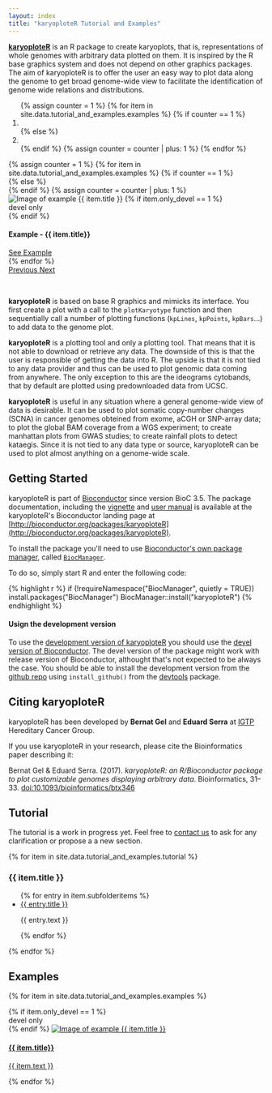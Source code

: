 ```yaml
---
layout: index
title: "karyoploteR Tutorial and Examples"
---
```


**[karyoploteR](http://bioconductor.org/packages/karyoploteR)** is an R package to create karyoplots, that is,
representations of whole genomes with arbitrary data plotted on them. It is inspired by the R base graphics system and
does not depend on other graphics packages. The aim of karyoploteR is to offer the user an easy way to plot 
data along the genome to get broad genome-wide view to facilitate the identification of genome wide relations and 
distributions.

<!-- A carousel showing some of the example images -->
<div id="myCarousel" class="carousel slide" data-interval="false">
 <!-- Indicators -->
 <ol class="carousel-indicators">
  {% assign counter = 1 %}
  {% for item in site.data.tutorial_and_examples.examples %}
   {% if counter == 1 %} 
    <li data-target="#myCarousel" data-slide-to="{{ counter }}" class="active"></li>
   {% else %}
    <li data-target="#myCarousel" data-slide-to="{{ counter }}"></li>
   {% endif %}
   {% assign counter = counter | plus: 1 %}
  {% endfor %}
 </ol>

  <!-- Wrapper for slides -->
 <div class="carousel-inner">
  {% assign counter = 1 %}
  {% for item in site.data.tutorial_and_examples.examples %}
    {% if counter == 1 %}
      <div class="item active">
    {% else %}
      <div class="item">
    {% endif %}
    {% assign counter = counter | plus: 1 %}
     <img class="carousel-img" src="{{ site.baseurl }}/{{ item.image }}" alt="Image of example {{ item.title }}">
     {% if item.only_devel == 1 %}
	<div class="devel-only">devel only</div>
     {% endif %}
     <div class="carousel-caption">
      <h4>Example - {{ item.title}}</h4>
      <a class="btn btn-lg btn-primary" href="{{ site.baseurl }}/{{ item.url }}" role="button">See Example</a>
     </div>
    </div>
  {% endfor %}
  </div>

  <!-- Left and right controls -->
  <a class="left carousel-control" href="#myCarousel" data-slide="prev">
    <span class="glyphicon glyphicon-chevron-left"></span>
    <span class="sr-only">Previous</span>
  </a>
  <a class="right carousel-control" href="#myCarousel" data-slide="next">
    <span class="glyphicon glyphicon-chevron-right"></span>
    <span class="sr-only">Next</span>
  </a>
</div>

&nbsp;

**karyoploteR** is based on base R graphics and mimicks its interface. You first create a plot with a call 
to the `plotKaryotype` function and then sequentially call a number of plotting functions (`kpLines`, `kpPoints`,
`kpBars`…) to add data to the genome plot.

**karyoploteR** is a plotting tool and only a plotting tool. That means that it is not able to download or 
retrieve any data. The downside of this is that the user is responsible of getting the data into R. The upside 
is that it is not tied to any data provider and thus can be used to plot genomic data coming from anywhere.
The only exception to this are the ideograms cytobands, that by default are plotted using predownloaded data
from UCSC.

**karyoploteR** is useful in any situation where a general genome-wide view of data is desirable. It can be
used to plot somatic copy-number changes (SCNA) in cancer genomes obteined from exome, aCGH or SNP-array data;
to plot the global BAM coverage from a WGS experiment; to create manhattan plots from GWAS studies; to create
rainfall plots to detect kataegis. Since it is not tied to any data type or source, karyoploteR can be used to
plot almost anything on a genome-wide scale.


## <a name="GettingStarted"></a>Getting Started

karyoploteR is part of [Bioconductor](http://bioconductor.org) since version BioC 3.5. The package documentation, including  the [vignette](http://bioconductor.org/packages/devel/bioc/vignettes/karyoploteR/inst/doc/karyoploteR.pdf)
and [user manual](http://bioconductor.org/packages/devel/bioc/manuals/karyoploteR/man/karyoploteR.pdf) is available at the karyoploteR's 
Bioconductor landing page at [http://bioconductor.org/packages/karyoploteR](http://bioconductor.org/packages/karyoploteR).

To install the package you'll need to use [Bioconductor's own package manager](https://www.bioconductor.org/install/), called [`BiocManager`](https://cran.r-project.org/web/packages/BiocManager/index.html).

To do so, simply start R and enter the following code:

{% highlight r %}
  if (!requireNamespace("BiocManager", quietly = TRUE))
    install.packages("BiocManager")
  BiocManager::install("karyoploteR")
{% endhighlight %}



#### Usign the development version

To use the [development version of karyoploteR](http://bioconductor.org/packages/devel/bioc/html/karyoploteR.html) 
you should use the [devel version of Bioconductor](https://www.bioconductor.org/developers/how-to/useDevel/). The 
devel version of the package might work with release version of Bioconductor, althought that's not expected to be
always the case. You should be able to install the development version from the 
[github repo](https://github.com/bernatgel/karyoploter) using `install_github()`
from the [devtools](https://github.com/hadley/devtools) package.

## <a name="Citing"></a>Citing karyoploteR

karyoploteR has been developed by **Bernat Gel** [<i class="fa fa-envelope" aria-hidden="true"></i>](mailto:bgel@igtp.cat)
[<i class="fa fa-twitter" aria-hidden="true"></i>](https://twitter.com/bernatgel) 
[<i class="fa fa-github" aria-hidden="true"></i>](https://github.com/bernatgel)
  and   **Eduard Serra** [<i class="fa fa-envelope" aria-hidden="true"></i>](mailto:eserra@igtp.cat) at [IGTP](http://www.germanstrias.org/)
Hereditary Cancer Group.

If you use karyoploteR in your research, please cite the Bioinformatics paper describing it:

Bernat Gel & Eduard Serra. (2017). *karyoploteR: an R/Bioconductor package to plot customizable genomes displaying arbitrary data*. Bioinformatics, 31–33. [doi:10.1093/bioinformatics/btx346](https://doi.org/10.1093/bioinformatics/btx346)




## <a name="Tutorial"></a>Tutorial

The tutorial is a work in progress yet. Feel free to [contact us](mailto:bgel@igtp.cat) to ask for any clarification or propose a a new section.

{% for item in site.data.tutorial_and_examples.tutorial %}
  <h3>{{ item.title }}</h3>
  <ul>
    {% for entry in item.subfolderitems %}
      <li><a href="{{ site.baseurl }}/{{ entry.url }}">{{ entry.title }}</a></li>
      <p>{{ entry.text }}</p>
    {% endfor %}
  </ul>
{% endfor %}


## <a name="Examples"></a>Examples


{% for item in site.data.tutorial_and_examples.examples %}
  <div class="col-md-4">
    <div class="thumbnail">
      {% if item.only_devel == 1 %}
	<div class="devel-only">devel only</div>
      {% endif %}
      <a href="{{ site.baseurl }}/{{ item.url }}">
	<img class="img-responsive" src="{{ site.baseurl }}/{{ item.image }}" alt="Image of example {{ item.title }}">
	<div class="caption">
	  <h4>{{ item.title}} </h4>
	  <p>{{ item.text }}</p>
	</div>
      </a>
    </div>
  </div>
{% endfor %}



 
